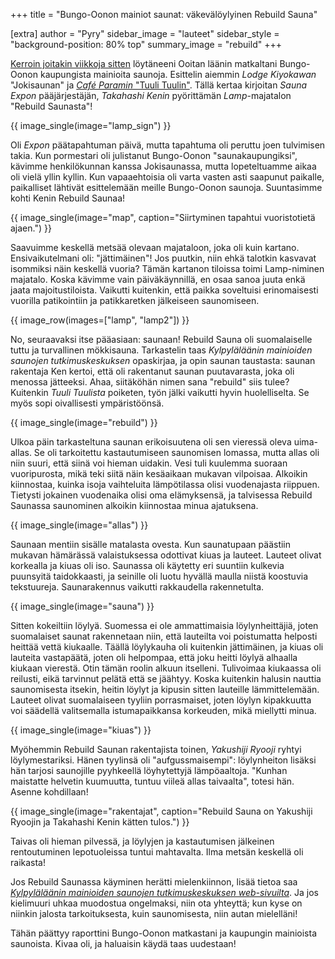 +++
title = "Bungo-Oonon mainiot saunat: väkevälöylyinen Rebuild Sauna"

[extra]
author = "Pyry"
sidebar_image = "lauteet"
sidebar_style = "background-position: 80% top"
 summary_image = "rebuild"
+++

[Kerroin joitakin viikkoja sitten](@/2021-07-30-bungo-oono/index.fi.md) löytäneeni Ooitan läänin matkaltani Bungo-Oonon kaupungista mainioita saunoja. Esittelin aiemmin *Lodge Kiyokawan* "Jokisaunan" ja [*Café Paramin* "Tuuli Tuulin"](@/2021-08-06-tuulituuli/index.fi.md). Tällä kertaa kirjoitan *Sauna Expon* pääjärjestäjän, *Takahashi Kenin* pyörittämän *Lamp*-majatalon "Rebuild Saunasta"!

<!-- more -->

{{ image_single(image="lamp_sign") }}

Oli *Expon* päätapahtuman päivä, mutta tapahtuma oli peruttu joen tulvimisen takia. Kun pormestari oli julistanut Bungo-Oonon "saunakaupungiksi", kävimme henkilökunnan kanssa Jokisaunassa, mutta lopeteltuamme aikaa oli vielä yllin kyllin. Kun vapaaehtoisia oli varta vasten asti saapunut paikalle, paikalliset lähtivät esittelemään meille Bungo-Oonon saunoja. Suuntasimme kohti Kenin Rebuild Saunaa!

{{ image_single(image="map", caption="Siirtyminen tapahtui vuoristotietä ajaen.") }}

Saavuimme keskellä metsää olevaan majataloon, joka oli kuin kartano. Ensivaikutelmani oli: "jättimäinen"! Jos puutkin, niin ehkä talotkin kasvavat isommiksi näin keskellä vuoria? Tämän kartanon tiloissa toimi Lamp-niminen majatalo. Koska kävimme vain päiväkäynnillä, en osaa sanoa juuta enkä jaata majoitustiloista. Vaikutti kuitenkin, että paikka soveltuisi erinomaisesti vuorilla patikointiin ja patikkaretken jälkeiseen saunomiseen.

{{ image_row(images=["lamp", "lamp2"]) }}

No, seuraavaksi itse pääasiaan: saunaan! Rebuild Sauna oli suomalaiselle tuttu ja turvallinen mökkisauna. Tarkastelin taas *Kylpyläläänin mainioiden saunojen tutkimuskeskuksen* opaskirjaa, ja opin saunan taustasta: saunan rakentaja Ken kertoi, että oli rakentanut saunan puutavarasta, joka oli menossa jätteeksi. Ahaa, siitäköhän nimen sana "rebuild" siis tulee? Kuitenkin *Tuuli Tuulista* poiketen, työn jälki vaikutti hyvin huolelliselta. Se myös sopi oivallisesti ympäristöönsä.

{{ image_single(image="rebuild") }}

Ulkoa päin tarkasteltuna saunan erikoisuutena oli sen vieressä oleva uima-allas. Se oli tarkoitettu kastautumiseen saunomisen lomassa, mutta allas oli niin suuri, että siinä voi hieman uidakin. Vesi tuli kuulemma suoraan vuoripurosta, mikä teki siitä näin kesäaikaan mukavan vilpoisaa. Alkoikin kiinnostaa, kuinka isoja vaihteluita lämpötilassa olisi vuodenajasta riippuen. Tietysti jokainen vuodenaika olisi oma elämyksensä, ja talvisessa Rebuild Saunassa saunominen alkoikin kiinnostaa minua ajatuksena.

{{ image_single(image="allas") }}

Saunaan mentiin sisälle matalasta ovesta. Kun saunatupaan päästiin mukavan hämärässä valaistuksessa odottivat kiuas ja lauteet. Lauteet olivat korkealla ja kiuas oli iso. Saunassa oli käytetty eri suuntiin kulkevia puunsyitä taidokkaasti, ja seinille oli luotu hyvällä maulla niistä koostuvia tekstuureja. Saunarakennus vaikutti rakkaudella rakennetulta.

{{ image_single(image="sauna") }}

Sitten kokeiltiin löylyä. Suomessa ei ole ammattimaisia löylynheittäjiä, joten suomalaiset saunat rakennetaan niin, että lauteilta voi poistumatta helposti heittää vettä kiukaalle. Täällä löylykauha oli kuitenkin jättimäinen, ja kiuas oli lauteita vastapäätä, joten oli helpompaa, että joku heitti löylyä alhaalla kiukaan vierestä. Otin tämän roolin alkuun itselleni. Tulivoimaa kiukaassa oli reilusti, eikä tarvinnut pelätä että se jäähtyy. Koska kuitenkin halusin nauttia saunomisesta itsekin, heitin löylyt ja kipusin sitten lauteille lämmittelemään. Lauteet olivat suomalaiseen tyyliin porrasmaiset, joten löylyn kipakkuutta voi säädellä valitsemalla istumapaikkansa korkeuden, mikä miellytti minua.

{{ image_single(image="kiuas") }}

Myöhemmin Rebuild Saunan rakentajista toinen, *Yakushiji Ryooji* ryhtyi löylymestariksi. Hänen tyylinsä oli "aufgussmaisempi": löylynheiton lisäksi hän tarjosi saunojille pyyhkeellä löyhytettyjä lämpöaaltoja. "Kunhan maistatte helvetin kuumuutta, tuntuu viileä allas taivaalta", totesi hän. Asenne kohdillaan!

{{ image_single(image="rakentajat", caption="Rebuild Sauna on Yakushiji Ryoojin ja Takahashi Kenin kätten tulos.") }}

Taivas oli hieman pilvessä, ja löylyjen ja kastautumisen jälkeinen rentoutuminen lepotuoleissa tuntui mahtavalta. Ilma metsän keskellä oli raikasta!

Jos Rebuild Saunassa käyminen herätti mielenkiinnon, lisää tietoa saa [*Kylpyläläänin mainioiden saunojen tutkimuskeskuksen web-sivuilta*](https://iisaunalab.com/rebuildsauna). Ja jos kielimuuri uhkaa muodostua ongelmaksi, niin ota yhteyttä; kun kyse on niinkin jalosta tarkoituksesta, kuin saunomisesta, niin autan mielelläni!

Tähän päättyy raporttini Bungo-Oonon matkastani ja kaupungin mainioista saunoista. Kivaa oli, ja haluaisin käydä taas uudestaan!